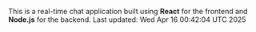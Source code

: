 This is a real-time chat application built using **React** for the frontend and **Node.js** for the backend.
Last updated: Wed Apr 16 00:42:04 UTC 2025
